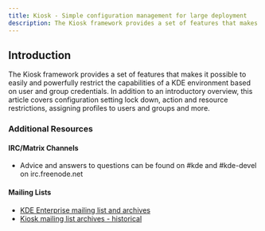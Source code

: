 ```yaml
---
title: Kiosk - Simple configuration management for large deployment
description: The Kiosk framework provides a set of features that makes it possible to easily and powerfully restrict the capabilities of a KDE environment.
---
```


## Introduction

The Kiosk framework provides a set of features that makes it possible to
easily and powerfully restrict the capabilities of a KDE environment based
on user and group credentials. In addition to an introductory overview,
this article covers configuration setting lock down, action and resource
restrictions, assigning profiles to users and groups and more.

### Additional Resources

#### IRC/Matrix Channels

* Advice and answers to questions can be found on #kde and #kde-devel on irc.freenode.net

#### Mailing Lists

* [KDE Enterprise mailing list and archives](https://mail.kde.org/mailman/listinfo/kde-enterprise)
* [Kiosk mailing list archives - historical](https://mail.kde.org/mailman/listinfo/kde-kiosk)
